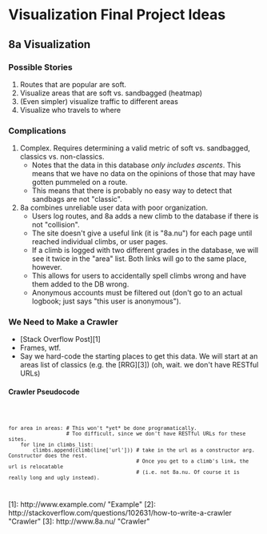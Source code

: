 <!DOCTYPE html>
<html>
<head>
        <title>Viz Final Project Ideas</title>
        <link rel="stylesheet" type="tex`t/css" href="style.css">
</head>
<body>

# Visualization Final Project Ideas

## 8a Visualization

### Possible Stories
1.	Routes that are popular are soft.
2.  Visualize areas that are soft vs. sandbagged (heatmap)
3.  (Even simpler) visualize traffic to different areas
4.  Visualize who travels to where

### Complications
1.	Complex. Requires determining a valid metric of soft vs. sandbagged, classics vs. non-classics.
    - Notes that the data in this database _only includes ascents_. This means that we have no data on the opinions of those that may have gotten pummeled on a route. 
    - This means that there is probably no easy way to detect that sandbags are not "classic".
2.  8a combines unreliable user data with poor organization.
    -   Users log routes, and 8a adds a new climb to the database if there is not "collision".
    -   The site doesn't give a useful link (it is "8a.nu") for each page until reached individual climbs, or user pages.
    -   If a climb is logged with two different grades in the database, we will see it twice in the "area" list. Both links will go to the same place, however.
    -   This allows for users to accidentally spell climbs wrong and have them added to the DB wrong.
    -   Anonymous accounts must be filtered out (don't go to an actual logbook; just says "this user is anonymous").


### We Need to Make a Crawler
- [Stack Overflow Post][1]
- Frames, wtf. 
- Say we hard-code the starting places to get this data. We will start at an areas list of classics (e.g. the [RRG][3]) (oh, wait. we don't have RESTful URLs)

#### Crawler Pseudocode<pre><code>    
    for area in areas: # This won't *yet* be done programatically. 
                       # Too difficult, since we don't have RESTful URLs for these sites.
        for line in climbs_list:
            climbs.append(climb(line['url'])) # take in the url as a constructor arg. Constructor does the rest.
                                              # Once you get to a climb's link, the url is relocatable 
                                              # (i.e. not 8a.nu. Of course it is really long and ugly instead).
</pre></code>
</body>
</html>
[1]: http://www.example.com/ "Example"
[2]: http://stackoverflow.com/questions/102631/how-to-write-a-crawler "Crawler"
[3]: http://www.8a.nu/ "Crawler"
